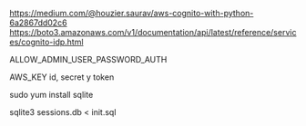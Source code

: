 https://medium.com/@houzier.saurav/aws-cognito-with-python-6a2867dd02c6
https://boto3.amazonaws.com/v1/documentation/api/latest/reference/services/cognito-idp.html

ALLOW_ADMIN_USER_PASSWORD_AUTH

AWS_KEY id, secret y token

sudo yum install sqlite

sqlite3 sessions.db < init.sql